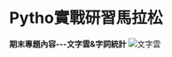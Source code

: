 # Pytho實戰研習馬拉松
**期末專題內容---文字雲&字詞統計**
![文字雲](https://user-images.githubusercontent.com/66252302/99225446-09e68200-2823-11eb-9cd3-9d974241340f.png)

